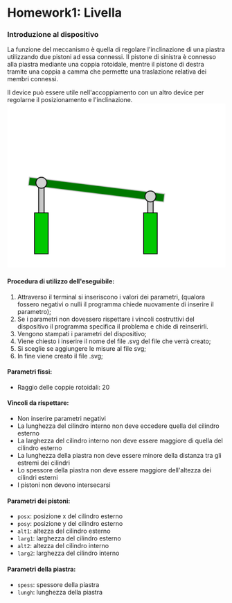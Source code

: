 # Homework1: Livella

### Introduzione al dispositivo
La funzione del meccanismo è quella di regolare l'inclinazione di una piastra utilizzando due pistoni ad essa connessi.
Il pistone di sinistra è connesso alla piastra mediante una coppia rotoidale, mentre il pistone di destra tramite una coppia a camma che permette una traslazione relativa dei membri connessi.

Il device può essere utile nell'accoppiamento con un altro device per regolarne il posizionamento e l'inclinazione.
![](Pistone.svg)


#### Procedura di utilizzo dell'eseguibile:
1. Attraverso il terminal si inseriscono i valori dei parametri, (qualora fossero negativi o nulli il programma chiede nuovamente di inserire il parametro);
2. Se i parametri non dovessero rispettare i vincoli costruttivi del dispositivo il programma specifica il problema e chide di reinserirli.
3. Vengono stampati i parametri del dispositivo;
4. Viene chiesto i inserire il nome del file .svg del file che verrà creato;
5. Si sceglie se aggiungere le misure al file svg;
6. In fine viene creato il file .svg;


#### Parametri fissi:
* Raggio delle coppie rotoidali: 20

#### Vincoli da rispettare:
* Non inserire parametri negativi
* La lunghezza del cilindro interno non deve eccedere quella del cilindro esterno
* La larghezza del cilindro interno non deve essere maggiore di quella del cilindro esterno
* La lunghezza della piastra non deve essere minore della distanza tra gli estremi dei cilindri
* Lo spessore della piastra non deve essere maggiore dell'altezza dei cilindri esterni
* I pistoni non devono intersecarsi


#### Parametri dei pistoni:
* `posx`: posizione x del cilindro esterno
* `posy`: posizione y del cilindro esterno
* `alt1`: altezza del cilindro esterno
* `larg1`: larghezza del cilindro esterno
* `alt2`: altezza del cilindro interno
* `larg2`: larghezza del cilindro interno

#### Parametri della piastra:
* `spess`: spessore della piastra
* `lungh`: lunghezza della piastra

